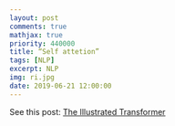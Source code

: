 ```yaml
---
layout: post
comments: true
mathjax: true
priority: 440000
title: “Self attetion”
tags: [NLP]
excerpt: NLP
img: ri.jpg
date: 2019-06-21 12:00:00
---
```


See this post: [The Illustrated Transformer](http://jalammar.github.io/illustrated-transformer/)

